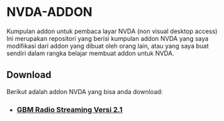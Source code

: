 # NVDA-ADDON
Kumpulan addon untuk pembaca layar NVDA (non visual desktop access)
Ini merupakan repositori yang berisi kumpulan addon NVDA yang saya modifikasi dari addon yang dibuat oleh orang lain, atau yang saya buat sendiri dalam rangka belajar membuat addon untuk NVDA.
## Download
Berikut adalah addon NVDA yang bisa anda download:
- ### [GBM Radio Streaming Versi 2.1](https://github.com/fauzan-january/NVDA-ADDON/releases/download/V2.1/GBMRadioStreaming.NVDA-addon)